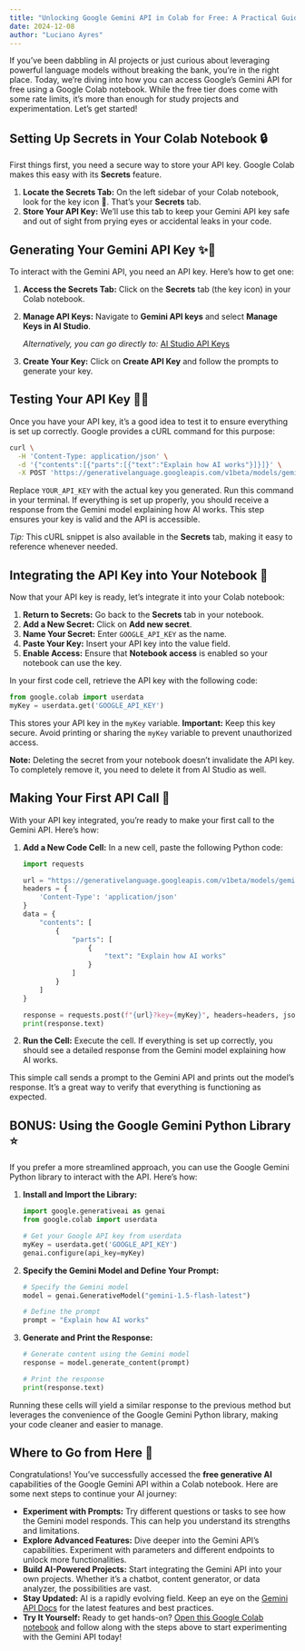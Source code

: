 ```yaml
---
title: "Unlocking Google Gemini API in Colab for Free: A Practical Guide"
date: 2024-12-08
author: "Luciano Ayres"
---
```


If you’ve been dabbling in AI projects or just curious about leveraging powerful language models without breaking the bank, you’re in the right place. Today, we’re diving into how you can access Google’s Gemini API for free using a Google Colab notebook. While the free tier does come with some rate limits, it’s more than enough for study projects and experimentation. Let’s get started!

## Setting Up Secrets in Your Colab Notebook 🔒

First things first, you need a secure way to store your API key. Google Colab makes this easy with its **Secrets** feature.

1. **Locate the Secrets Tab:** On the left sidebar of your Colab notebook, look for the key icon 🔑. That’s your **Secrets** tab.
2. **Store Your API Key:** We’ll use this tab to keep your Gemini API key safe and out of sight from prying eyes or accidental leaks in your code.

## Generating Your Gemini API Key ✨🔑

To interact with the Gemini API, you need an API key. Here’s how to get one:

1. **Access the Secrets Tab:** Click on the **Secrets** tab (the key icon) in your Colab notebook.
2. **Manage API Keys:** Navigate to **Gemini API keys** and select **Manage Keys in AI Studio**.
   
   *Alternatively, you can go directly to:* [AI Studio API Keys](https://aistudio.google.com/app/apikey)

3. **Create Your Key:** Click on **Create API Key** and follow the prompts to generate your key.

## Testing Your API Key 🧑‍💻

Once you have your API key, it’s a good idea to test it to ensure everything is set up correctly. Google provides a cURL command for this purpose:

```bash
curl \
  -H 'Content-Type: application/json' \
  -d '{"contents":[{"parts":[{"text":"Explain how AI works"}]}]}' \
  -X POST 'https://generativelanguage.googleapis.com/v1beta/models/gemini-1.5-flash-latest:generateContent?key=YOUR_API_KEY'
```

Replace `YOUR_API_KEY` with the actual key you generated. Run this command in your terminal. If everything is set up properly, you should receive a response from the Gemini model explaining how AI works. This step ensures your key is valid and the API is accessible.

*Tip:* This cURL snippet is also available in the **Secrets** tab, making it easy to reference whenever needed.

## Integrating the API Key into Your Notebook 📝

Now that your API key is ready, let’s integrate it into your Colab notebook:

1. **Return to Secrets:** Go back to the **Secrets** tab in your notebook.
2. **Add a New Secret:** Click on **Add new secret**.
3. **Name Your Secret:** Enter `GOOGLE_API_KEY` as the name.
4. **Paste Your Key:** Insert your API key into the value field.
5. **Enable Access:** Ensure that **Notebook access** is enabled so your notebook can use the key.

In your first code cell, retrieve the API key with the following code:

```python
from google.colab import userdata
myKey = userdata.get('GOOGLE_API_KEY')
```

This stores your API key in the `myKey` variable. **Important:** Keep this key secure. Avoid printing or sharing the `myKey` variable to prevent unauthorized access.

**Note:** Deleting the secret from your notebook doesn’t invalidate the API key. To completely remove it, you need to delete it from AI Studio as well.

## Making Your First API Call 🚀

With your API key integrated, you’re ready to make your first call to the Gemini API. Here’s how:

1. **Add a New Code Cell:** In a new cell, paste the following Python code:

    ```python
    import requests

    url = "https://generativelanguage.googleapis.com/v1beta/models/gemini-1.5-flash-latest:generateContent"
    headers = {
        'Content-Type': 'application/json'
    }
    data = {
        "contents": [
            {
                "parts": [
                    {
                        "text": "Explain how AI works"
                    }
                ]
            }
        ]
    }

    response = requests.post(f"{url}?key={myKey}", headers=headers, json=data)
    print(response.text)
    ```

2. **Run the Cell:** Execute the cell. If everything is set up correctly, you should see a detailed response from the Gemini model explaining how AI works.

This simple call sends a prompt to the Gemini API and prints out the model’s response. It’s a great way to verify that everything is functioning as expected.

## BONUS: Using the Google Gemini Python Library ⭐

If you prefer a more streamlined approach, you can use the Google Gemini Python library to interact with the API. Here’s how:

1. **Install and Import the Library:**

    ```python
    import google.generativeai as genai
    from google.colab import userdata

    # Get your Google API key from userdata
    myKey = userdata.get('GOOGLE_API_KEY')
    genai.configure(api_key=myKey)
    ```

2. **Specify the Gemini Model and Define Your Prompt:**

    ```python
    # Specify the Gemini model
    model = genai.GenerativeModel("gemini-1.5-flash-latest")

    # Define the prompt
    prompt = "Explain how AI works"
    ```

3. **Generate and Print the Response:**

    ```python
    # Generate content using the Gemini model
    response = model.generate_content(prompt)

    # Print the response
    print(response.text)
    ```

Running these cells will yield a similar response to the previous method but leverages the convenience of the Google Gemini Python library, making your code cleaner and easier to manage.

## Where to Go from Here 🧭

Congratulations! You’ve successfully accessed the **free generative AI** capabilities of the Google Gemini API within a Colab notebook. Here are some next steps to continue your AI journey:

- **Experiment with Prompts:** Try different questions or tasks to see how the Gemini model responds. This can help you understand its strengths and limitations.
- **Explore Advanced Features:** Dive deeper into the Gemini API’s capabilities. Experiment with parameters and different endpoints to unlock more functionalities.
- **Build AI-Powered Projects:** Start integrating the Gemini API into your own projects. Whether it’s a chatbot, content generator, or data analyzer, the possibilities are vast.
- **Stay Updated:** AI is a rapidly evolving field. Keep an eye on the [Gemini API Docs](https://ai.google.dev/gemini-api/docs/quickstart?lang=python) for the latest features and best practices.
- **Try It Yourself:** Ready to get hands-on? [Open this Google Colab notebook](https://colab.research.google.com/drive/1dezbNUJUuSS55U-RRQu0OTPSdD7Bl1TT?usp=sharing) and follow along with the steps above to start experimenting with the Gemini API today!
